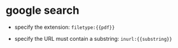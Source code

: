 # google search

- specify the extension:
`filetype:{{pdf}}`

- specify the URL must contain a substring:
`inurl:{{substring}}`
